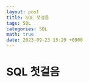 ```yaml
---
layout: post
title: SQL 첫걸음
tags: SQL
categories: SQL 
math: true
date: 2023-09-23 15:29 +0900
---
```

# SQL 첫걸음

